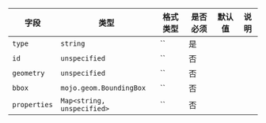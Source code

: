 | 字段 | 类型 | 格式类型 | 是否必须 | 默认值 | 说明 |
|---|---|---|---|---|---|
| `type` | `string` | `` | 是 |  |
| `id` | `unspecified` | `` | 否 |  |
| `geometry` | `unspecified` | `` | 否 |  |
| `bbox` | `mojo.geom.BoundingBox` | `` | 否 |  |
| `properties` | `Map<string, unspecified>` | `` | 否 |  |
